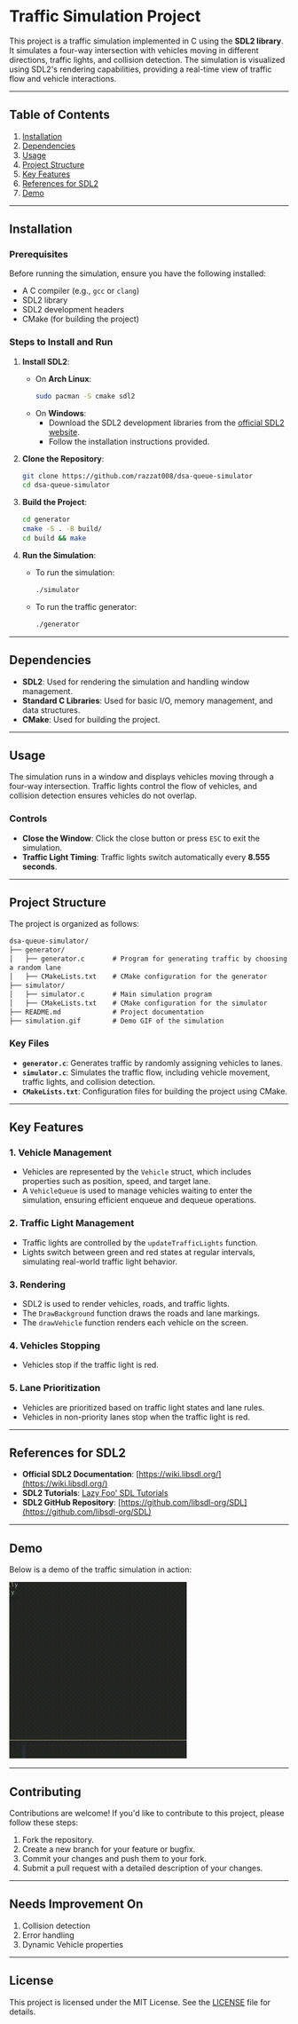 # Traffic Simulation Project

This project is a traffic simulation implemented in C using the **SDL2 library**. It simulates a four-way intersection with vehicles moving in different directions, traffic lights, and collision detection. The simulation is visualized using SDL2's rendering capabilities, providing a real-time view of traffic flow and vehicle interactions.

---

## Table of Contents
1. [Installation](#installation)
2. [Dependencies](#dependencies)
3. [Usage](#usage)
4. [Project Structure](#project-structure)
5. [Key Features](#key-features)
6. [References for SDL2](#references-for-sdl2)
7. [Demo](#demo)

---

## Installation

### Prerequisites
Before running the simulation, ensure you have the following installed:
- A C compiler (e.g., `gcc` or `clang`)
- SDL2 library
- SDL2 development headers
- CMake (for building the project)

### Steps to Install and Run

1. **Install SDL2**:
   - On **Arch Linux**:
     ```bash
     sudo pacman -S cmake sdl2
     ```
   - On **Windows**:
     - Download the SDL2 development libraries from the [official SDL2 website](https://www.libsdl.org/download-2.0.php).
     - Follow the installation instructions provided.

2. **Clone the Repository**:
   ```bash
   git clone https://github.com/razzat008/dsa-queue-simulator
   cd dsa-queue-simulator
   ```

3. **Build the Project**:
   ```bash
   cd generator
   cmake -S . -B build/
   cd build && make
   ```

4. **Run the Simulation**:
   - To run the simulation:
     ```bash
     ./simulator
     ```
   - To run the traffic generator:
     ```bash
     ./generator
     ```

---

## Dependencies

- **SDL2**: Used for rendering the simulation and handling window management.
- **Standard C Libraries**: Used for basic I/O, memory management, and data structures.
- **CMake**: Used for building the project.

---

## Usage

The simulation runs in a window and displays vehicles moving through a four-way intersection. Traffic lights control the flow of vehicles, and collision detection ensures vehicles do not overlap.

### Controls
- **Close the Window**: Click the close button or press `ESC` to exit the simulation.
- **Traffic Light Timing**: Traffic lights switch automatically every **8.555 seconds**.

---

## Project Structure

The project is organized as follows:
```
dsa-queue-simulator/
├── generator/
│   ├── generator.c       # Program for generating traffic by choosing a random lane
│   ├── CMakeLists.txt    # CMake configuration for the generator
├── simulator/
│   ├── simulator.c       # Main simulation program
│   ├── CMakeLists.txt    # CMake configuration for the simulator
├── README.md             # Project documentation
├── simulation.gif        # Demo GIF of the simulation
```

### Key Files
- **`generator.c`**: Generates traffic by randomly assigning vehicles to lanes.
- **`simulator.c`**: Simulates the traffic flow, including vehicle movement, traffic lights, and collision detection.
- **`CMakeLists.txt`**: Configuration files for building the project using CMake.

---

## Key Features

### 1. **Vehicle Management**
   - Vehicles are represented by the `Vehicle` struct, which includes properties such as position, speed, and target lane.
   - A `VehicleQueue` is used to manage vehicles waiting to enter the simulation, ensuring efficient enqueue and dequeue operations.

### 2. **Traffic Light Management**
   - Traffic lights are controlled by the `updateTrafficLights` function.
   - Lights switch between green and red states at regular intervals, simulating real-world traffic light behavior.

### 3. **Rendering**
   - SDL2 is used to render vehicles, roads, and traffic lights.
   - The `DrawBackground` function draws the roads and lane markings.
   - The `drawVehicle` function renders each vehicle on the screen.

### 4. **Vehicles Stopping**
   - Vehicles stop  if the traffic light is red.

### 5. **Lane Prioritization**
   - Vehicles are prioritized based on traffic light states and lane rules.
   - Vehicles in non-priority lanes stop when the traffic light is red.

---

## References for SDL2

- **Official SDL2 Documentation**: [https://wiki.libsdl.org/](https://wiki.libsdl.org/)
- **SDL2 Tutorials**: [Lazy Foo' SDL Tutorials](https://lazyfoo.net/tutorials/SDL/)
- **SDL2 GitHub Repository**: [https://github.com/libsdl-org/SDL](https://github.com/libsdl-org/SDL)

---

## Demo

Below is a demo of the traffic simulation in action:

![simulation](simulation.gif)

---

## Contributing

Contributions are welcome! If you'd like to contribute to this project, please follow these steps:
1. Fork the repository.
2. Create a new branch for your feature or bugfix.
3. Commit your changes and push them to your fork.
4. Submit a pull request with a detailed description of your changes.

---

## Needs Improvement On
1. Collision detection
2. Error handling
3. Dynamic Vehicle properties

---

## License

This project is licensed under the MIT License. See the [LICENSE](LICENSE) file for details.
